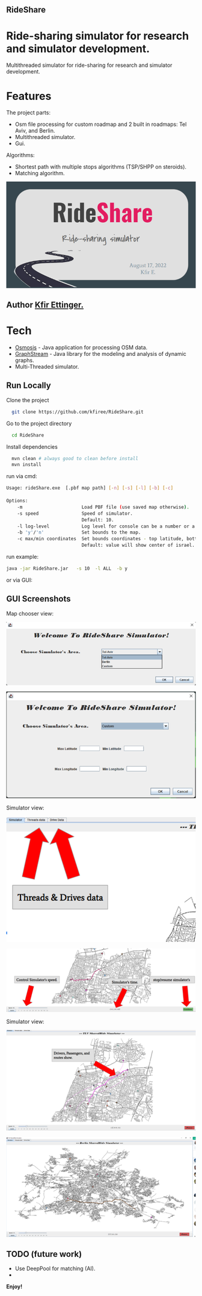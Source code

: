 
## RideShare

# Ride-sharing simulator for research and simulator development.
Multithreaded simulator for ride-sharing for research and simulator development.

# Features
The project parts:
- Osm file processing for custom roadmap and 2 built in roadmaps: Tel Aviv, and Berlin.
- Multithreaded simulator.
- Gui.

Algorithms:
- Shortest path with multiple stops algorithms (TSP/SHPP on steroids).
- Matching algorithm.


![Logo](data/assets/logo.png)



## Author [Kfir Ettinger.](https://github.com/kfiree)

# Tech
- [Osmosis] - Java application for processing OSM data.
- [GraphStream] - Java library for the modeling and analysis of dynamic graphs.
- Multi-Threaded simulator. 

## Run Locally

Clone the project

```bash
  git clone https://github.com/kfiree/RideShare.git
```

Go to the project directory

```bash
  cd RideShare
```

Install dependencies

```bash
  mvn clean # always good to clean before install
  mvn install
```

run via cmd:
```bash
Usage: rideShare.exe  [.pbf map path] [-n] [-s] [-l] [-b] [-c] 

Options:
    -m                      Load PBF file (use saved map otherwise).
    -s speed                Speed of simulator.
                            Default: 10.
    -l log-level            Log level for console can be a number or a string value of 'java.util.logging.Level'.
    -b 'y'/'n'              Set bounds to the map.
    -c max/min coordinates  Set bounds coordinates - top latitude, bottom latitude, top longitude, bottom longitude.
                            Default: value will show center of israel.
```
run example:
```bash
java -jar RideShare.jar   -s 10  -l ALL  -b y
```

or via GUI:

## GUI Screenshots

Map chooser view:

![welcome](data/assets/welcome1.png)

![custom map chooser](data/assets/welcome2.png)


Simulator view:

![tutorial1](data/assets/tutorial1.png)

![tutorial2](data/assets/tutorial2.png)


Simulator view:

![TLV roadmap Simulator](data/assets/tlvScreenShot.png)

![TLV roadmap Simulator](data/assets/BerlinScreenShot.png)



## TODO (future work)

* Use DeepPool for matching (AI).
* 

**Enjoy!**



[Osmosis]: <https://wiki.openstreetmap.org/wiki/Osmosis>
[GraphStream]: <https://graphstream-project.org/>
